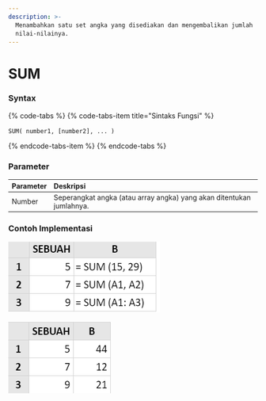 ```yaml
---
description: >-
  Menambahkan satu set angka yang disediakan dan mengembalikan jumlah
  nilai-nilainya.
---
```


# SUM

### Syntax

{% code-tabs %}
{% code-tabs-item title="Sintaks Fungsi" %}
```text
SUM( number1, [number2], ... )
```
{% endcode-tabs-item %}
{% endcode-tabs %}

### Parameter 

| Parameter | Deskripsi |
| :--- | :--- |
| Number | Seperangkat angka \(atau array angka\) yang akan ditentukan jumlahnya. |

### Contoh Implementasi

![Rumus](../.gitbook/assets/screenshot-185.png)

![Hasil](../.gitbook/assets/screenshot-184.png)

